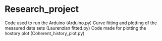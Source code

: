 # Research_project
Code used to run the Arduino (Arduino.py)
Curve fitting and plotting of the measured data sets (Laurenzian fitted.py)
Code made for plotting the hostory plot (Coherent_history_plot.py)
